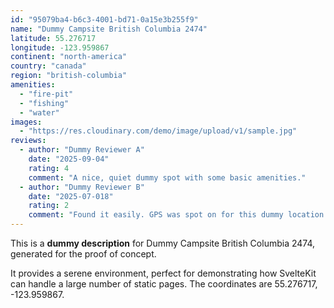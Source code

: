 ```yaml
---
id: "95079ba4-b6c3-4001-bd71-0a15e3b255f9"
name: "Dummy Campsite British Columbia 2474"
latitude: 55.276717
longitude: -123.959867
continent: "north-america"
country: "canada"
region: "british-columbia"
amenities:
  - "fire-pit"
  - "fishing"
  - "water"
images:
  - "https://res.cloudinary.com/demo/image/upload/v1/sample.jpg"
reviews:
  - author: "Dummy Reviewer A"
    date: "2025-09-04"
    rating: 4
    comment: "A nice, quiet dummy spot with some basic amenities."
  - author: "Dummy Reviewer B"
    date: "2025-07-018"
    rating: 2
    comment: "Found it easily. GPS was spot on for this dummy location."
---
```


This is a **dummy description** for Dummy Campsite British Columbia 2474, generated for the proof of concept.

It provides a serene environment, perfect for demonstrating how SvelteKit can handle a large number of static pages. The coordinates are 55.276717, -123.959867.
